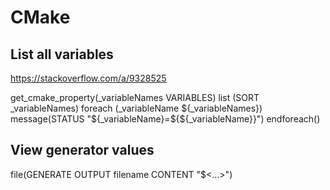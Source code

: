# CMake

## List all variables

https://stackoverflow.com/a/9328525

get_cmake_property(_variableNames VARIABLES)
list (SORT _variableNames)
foreach (_variableName ${_variableNames})
    message(STATUS "${_variableName}=${${_variableName}}")
endforeach()

## View generator values

file(GENERATE OUTPUT filename CONTENT "$<...>")
